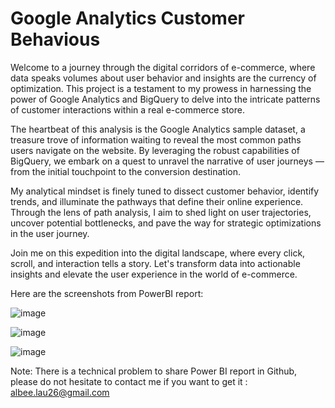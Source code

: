 # Google Analytics Customer Behavious 

Welcome to a journey through the digital corridors of e-commerce, where data speaks volumes about user behavior and insights are the currency of optimization. This project is a testament to my prowess in harnessing the power of Google Analytics and BigQuery to delve into the intricate patterns of customer interactions within a real e-commerce store.

The heartbeat of this analysis is the Google Analytics sample dataset, a treasure trove of information waiting to reveal the most common paths users navigate on the website. By leveraging the robust capabilities of BigQuery, we embark on a quest to unravel the narrative of user journeys — from the initial touchpoint to the conversion destination.

My analytical mindset is finely tuned to dissect customer behavior, identify trends, and illuminate the pathways that define their online experience. Through the lens of path analysis, I aim to shed light on user trajectories, uncover potential bottlenecks, and pave the way for strategic optimizations in the user journey.

Join me on this expedition into the digital landscape, where every click, scroll, and interaction tells a story. Let's transform data into actionable insights and elevate the user experience in the world of e-commerce.


Here are the screenshots from PowerBI report:

![image](https://github.com/albeelau/Google-Analytics-sample-data-path-analysis/assets/77976477/b3207fc7-b61f-4359-8cd1-3e1781a138e4)

![image](https://github.com/albeelau/Google-Analytics-sample-data-path-analysis/assets/77976477/1b3ff291-71ab-43d4-9023-8c653e3031de)

![image](https://github.com/albeelau/Google-Analytics-sample-data-path-analysis/assets/77976477/40be2efa-9f4f-4722-8854-c5630f49ab76)


Note: There is a technical problem to share Power BI report in Github, please do not hesitate to contact me if you want to get it : albee.lau26@gmail.com
